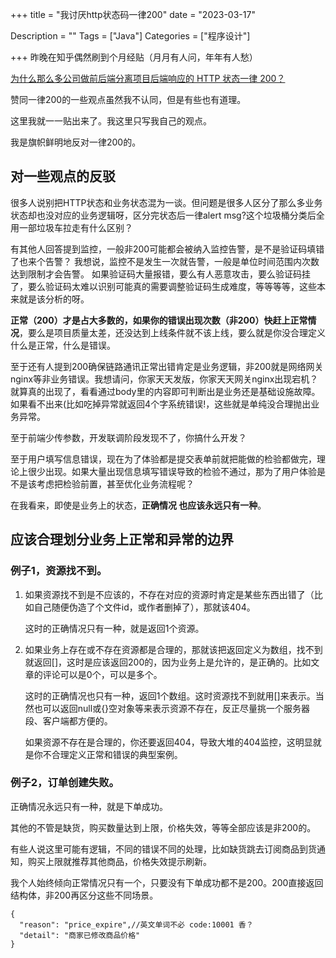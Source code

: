 +++
title = "我讨厌http状态码一律200"
date = "2023-03-17"

Description = ""
Tags = ["Java"]
Categories = ["程序设计"]

+++
昨晚在知乎偶然刷到个月经贴（月月有人问，年年有人愁）

[为什么那么多公司做前后端分离项目后端响应的 HTTP 状态一律 200？](https://www.zhihu.com/question/513865370/answer/2939847024)

赞同一律200的一些观点虽然我不认同，但是有些也有道理。

这里我就一一贴出来了。我这里只写我自己的观点。

我是旗帜鲜明地反对一律200的。

## 对一些观点的反驳
很多人说别把HTTP状态和业务状态混为一谈。但问题是很多人区分了那么多业务状态却也没对应的业务逻辑呀，区分完状态后一律alert msg?这个垃圾桶分类后全用一部垃圾车拉走有什么区别？

有其他人回答提到监控，一般非200可能都会被纳入监控告警，是不是验证码填错了也来个告警？
我想说，监控不是发生一次就告警，一般是单位时间范围内次数达到限制才会告警。
如果验证码大量报错，要么有人恶意攻击，要么验证码挂了，要么验证码太难以识别可能真的需要调整验证码生成难度，等等等等，这些本来就是该分析的呀。

**正常（200）才是占大多数的，如果你的错误出现次数（非200）快赶上正常情况**，要么是项目质量太差，还没达到上线条件就不该上线，要么就是你没合理定义 什么是正常，什么是错误。

至于还有人提到200确保链路通讯正常出错肯定是业务逻辑，非200就是网络网关nginx等非业务错误。我想请问，你家天天发版，你家天天网关nginx出现宕机？就算真的出现了，看看通过body里的内容即可判断出是业务还是基础设施故障。如果看不出来(比如吃掉异常就返回4个字系统错误!，这些就是单纯没合理抛出业务异常。

至于前端少传参数，开发联调阶段发现不了，你搞什么开发？

至于用户填写信息错误，现在为了体验都是提交表单前就把能做的检验都做完，理论上很少出现。如果大量出现信息填写错误导致的检验不通过，那为了用户体验是不是该考虑把检验前置，甚至优化业务流程呢？

在我看来，即使是业务上的状态，**正确情况 也应该永远只有一种**。

## 应该合理划分业务上正常和异常的边界
### 例子1，资源找不到。
1. 如果资源找不到是不应该的，不存在对应的资源时肯定是某些东西出错了（比如自己随便伪造了个文件id，或作者删掉了），那就该404。

    这时的正确情况只有一种，就是返回1个资源。

2. 如果业务上存在或不存在资源都是合理的，那就该把返回定义为数组，找不到就返回[]，这时是应该返回200的，因为业务上是允许的，是正确的。比如文章的评论可以是0个，可以是多个。

    这时的正确情况也只有一种，返回1个数组。这时资源找不到就用[]来表示。当然也可以返回null或{}空对象等来表示资源不存在，反正尽量挑一个服务器段、客户端都方便的。

    如果资源不存在是合理的，你还要返回404，导致大堆的404监控，这明显就是你不合理定义正常和错误的典型案例。

### 例子2，订单创建失败。

正确情况永远只有一种，就是下单成功。

其他的不管是缺货，购买数量达到上限，价格失效，等等全部应该是非200的。

有些人说这里可能有逻辑，不同的错误不同的处理，比如缺货跳去订阅商品到货通知，购买上限就推荐其他商品，价格失效提示刷新。

我个人始终倾向正常情况只有一个，只要没有下单成功都不是200。200直接返回结构体，非200再区分这些不同场景。

```json5
{
  "reason": "price_expire",//英文单词不必 code:10001 香？
  "detail": "商家已修改商品价格"
}
```